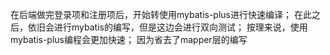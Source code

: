 在后端做完登录项和注册项后，开始转使用mybatis-plus进行快速编译；
在此之后，依旧会进行mybatis的编写，但是这边会进行双向测试；
按理来说，使用mybatis-plus编程会更加快速；
因为省去了mapper层的编写
